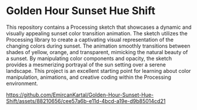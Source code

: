 # Golden Hour Sunset Hue Shift
 This repository contains a Processing sketch that showcases a dynamic and visually appealing sunset color transition animation. The sketch utilizes the Processing library to create a captivating visual representation of the changing colors during sunset. The animation smoothly transitions between shades of yellow, orange, and transparent, mimicking the natural beauty of a sunset. By manipulating color components and opacity, the sketch provides a mesmerizing portrayal of the sun setting over a serene landscape. This project is an excellent starting point for learning about color manipulation, animations, and creative coding within the Processing environment.


https://github.com/EmircanKartal/Golden-Hour-Sunset-Hue-Shift/assets/88210656/cee57a6b-e11d-4bcd-a19e-d9b85014cd21

